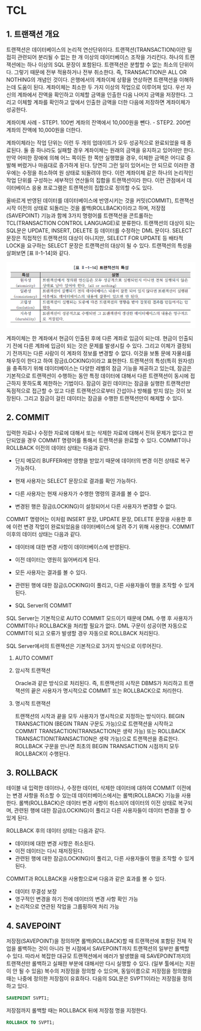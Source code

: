 # TCL



## 1. 트랜잭션 개요

트랜잭션은 데이터베이스의 논리적 연산단위이다. 트랜잭션(TRANSACTION)이란 밀접히 관련되어 분리될 수 없는 한 개 이상의 데이터베이스 조작을 가리킨다. 하나의 트랜잭션에는 하나 이상의 SQL 문장이 포함된다. 트랜잭션은 분할할 수 없는 최소의 단위이다. 그렇기 때문에 전부 적용하거나 전부 취소한다. 즉, TRANSACTION은 ALL OR NOTHING의 개념인 것이다. 은행에서의 계좌이체 상황을 연상하면 트랜잭션을 이해하는데 도움이 된다. 계좌이체는 최소한 두 가지 이상의 작업으로 이루어져 있다. 우선 자신의 계좌에서 잔액을 확인하고 이체할 금액을 인출한 다음 나머지 금액을 저장한다. 그리고 이체할 계좌를 확인하고 앞에서 인출한 금액을 더한 다음에 저장하면 계좌이체가 성공한다.

계좌이체 사례 - STEP1. 100번 계좌의 잔액에서 10,000원을 뺀다. - STEP2. 200번 계좌의 잔액에 10,000원을 더한다.

계좌이체라는 작업 단위는 이런 두 개의 업데이트가 모두 성공적으로 완료되었을 때 종료된다. 둘 중 하나라도 실패할 경우 계좌이체는 원래의 금액을 유지하고 있어야만 한다. 만약 어떠한 장애에 의해 어느 쪽이든 한 쪽만 실행했을 경우, 이체한 금액은 어디로 증발해 버렸거나 마음대로 증가하게 된다. 당연히 그런 일이 있어서는 안 되므로 이러한 경우에는 수정을 취소하여 원 상태로 되돌려야 한다. 이런 계좌이체 같은 하나의 논리적인 작업 단위를 구성하는 세부적인 연산들의 집합을 트랜잭션이라 한다. 이런 관점에서 데이터베이스 응용 프로그램은 트랜잭션의 집합으로 정의할 수도 있다. 

올바르게 반영된 데이터를 데이터베이스에 반영시키는 것을 커밋(COMMIT), 트랜잭션 시작 이전의 상태로 되돌리는 것을 롤백(ROLLBACK)이라고 하며, 저장점(SAVEPOINT) 기능과 함께 3가지 명령어를 트랜잭션을 콘트롤하는 TCL(TRANSACTION CONTROL LANGUAGE)로 분류한다. 트랜잭션의 대상이 되는 SQL문은 UPDATE, INSERT, DELETE 등 데이터를 수정하는 DML 문이다. SELECT 문장은 직접적인 트랜잭션의 대상이 아니지만, SELECT FOR UPDATE 등 배타적 LOCK을 요구하는 SELECT 문장은 트랜잭션의 대상이 될 수 있다. 트랜잭션의 특성을 살펴보면 [표 Ⅱ-1-14]와 같다.

![4-1](image/4-1.jpg)

계좌이체는 한 계좌에서 현금이 인출된 후에 다른 계좌로 입금이 되는데. 현금이 인출되기 전에 다른 계좌에 입금이 되는 것은 문제를 발생시킬 수 있다. 그리고 이체가 결정되기 전까지는 다른 사람이 이 계좌의 정보를 변경할 수 없다. 이것을 보통 문에 자물쇠를 채우듯이 한다고 하여 잠금(LOCKING)이라고 표현한다. 트랜잭션의 특성(특히 원자성)을 충족하기 위해 데이터베이스는 다양한 레벨의 잠금 기능을 제공하고 있는데, 잠금은 기본적으로 트랜잭션이 수행하는 동안 특정 데이터에 대해서 다른 트랜잭션이 동시에 접근하지 못하도록 제한하는 기법이다. 잠금이 걸린 데이터는 잠금을 실행한 트랜잭션만 독점적으로 접근할 수 있고 다른 트랜잭션으로부터 간섭이나 방해를 받지 않는 것이 보장된다. 그리고 잠금이 걸린 데이터는 잠금을 수행한 트랜잭션만이 해제할 수 있다.



## 2. COMMIT

입력한 자료나 수정한 자료에 대해서 또는 삭제한 자료에 대해서 전혀 문제가 없다고 판단되었을 경우 COMMIT 명령어를 통해서 트랜잭션을 완료할 수 있다. COMMIT이나 ROLLBACK 이전의 데이터 상태는 다음과 같다.

- 단지 메모리 BUFFER에만 영향을 받았기 때문에 데이터의 변경 이전 상태로 복구 가능하다. 

- 현재 사용자는 SELECT 문장으로 결과를 확인 가능하다. 
- 다른 사용자는 현재 사용자가 수행한 명령의 결과를 볼 수 없다. 
- 변경된 행은 잠금(LOCKING)이 설정되어서 다른 사용자가 변경할 수 없다.



COMMIT 명령어는 이처럼 INSERT 문장, UPDATE 문장, DELETE 문장을 사용한 후에 이런 변경 작업이 완료되었음을 데이터베이스에 알려 주기 위해 사용한다. COMMIT 이후의 데이터 상태는 다음과 같다.

- 데이터에 대한 변경 사항이 데이터베이스에 반영된다. 
- 이전 데이터는 영원히 잃어버리게 된다.
- 모든 사용자는 결과를 볼 수 있다. 
- 관련된 행에 대한 잠금(LOCKING)이 풀리고, 다른 사용자들이 행을 조작할 수 있게 된다.



- SQL Server의 COMMIT

SQL Server는 기본적으로 AUTO COMMIT 모드이기 때문에 DML 수행 후 사용자가 COMMIT이나 ROLLBACK을 처리할 필요가 없다. DML 구문이 성공이면 자동으로 COMMIT이 되고 오류가 발생할 경우 자동으로 ROLLBACK 처리된다. 



SQL Server에서의 트랜잭션은 기본적으로 3가지 방식으로 이루어진다.

1. AUTO COMMIT 

2. 암시적 트랜잭션 

   Oracle과 같은 방식으로 처리된다. 즉, 트랜잭션의 시작은 DBMS가 처리하고 트랜잭션의 끝은 사용자가 명시적으로 COMMIT 또는 ROLLBACK으로 처리한다. 

3. 명시적 트랜잭션 

   트랜잭션의 시작과 끝을 모두 사용자가 명시적으로 지정하는 방식이다. BEGIN TRANSACTION (BEGIN TRAN 구문도 가능)으로 트랜잭션을 시작하고 COMMIT TRANSACTION(TRANSACTION은 생략 가능) 또는 ROLLBACK TRANSACTION(TRANSACTION은 생략 가능)으로 트랜잭션을 종료한다. ROLLBACK 구문을 만나면 최초의 BEGIN TRANSACTION 시점까지 모두 ROLLBACK이 수행된다.





## 3. ROLLBACK

테이블 내 입력한 데이터나, 수정한 데이터, 삭제한 데이터에 대하여 COMMIT 이전에는 변경 사항을 취소할 수 있는데 데이터베이스에서는 롤백(ROLLBACK) 기능을 사용한다. 롤백(ROLLBACK)은 데이터 변경 사항이 취소되어 데이터의 이전 상태로 복구되며, 관련된 행에 대한 잠금(LOCKING)이 풀리고 다른 사용자들이 데이터 변경을 할 수 있게 된다.



ROLLBACK 후의 데이터 상태는 다음과 같다.

- 데이터에 대한 변경 사항은 취소된다. 
- 이전 데이터는 다시 재저장된다. 
- 관련된 행에 대한 잠금(LOCKING)이 풀리고, 다른 사용자들이 행을 조작할 수 있게 된다.



COMMIT과 ROLLBACK을 사용함으로써 다음과 같은 효과를 볼 수 있다.

- 데이터 무결성 보장 
- 영구적인 변경을 하기 전에 데이터의 변경 사항 확인 가능 
- 논리적으로 연관된 작업을 그룹핑하여 처리 가능



## 4. SAVEPOINT

저장점(SAVEPOINT)을 정의하면 롤백(ROLLBACK)할 때 트랜잭션에 포함된 전체 작업을 롤백하는 것이 아니라 현 시점에서 SAVEPOINT까지 트랜잭션의 일부만 롤백할 수 있다. 따라서 복잡한 대규모 트랜잭션에서 에러가 발생했을 때 SAVEPOINT까지의 트랜잭션만 롤백하고 실패한 부분에 대해서만 다시 실행할 수 있다. (일부 툴에서는 지원이 안 될 수 있음) 복수의 저장점을 정의할 수 있으며, 동일이름으로 저장점을 정의했을 때는 나중에 정의한 저장점이 유효하다. 다음의 SQL문은 SVPT1이라는 저장점을 정의하고 있다.

```sql
SAVEPOINT SVPT1;
```



저장점까지 롤백할 때는 ROLLBACK 뒤에 저장점 명을 지정한다.

```sql
ROLLBACK TO SVPT1;
```







